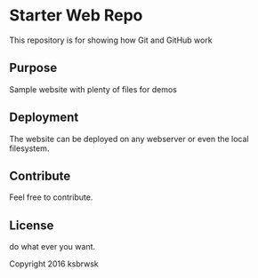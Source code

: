 # Starter Web Repo

This repository is for showing how Git and GitHub work

## Purpose

Sample website with plenty of files for demos

## Deployment

The website can be deployed on any webserver or
even the local filesystem.

## Contribute

Feel free to contribute.

## License

do what ever you want.


Copyright 2016 ksbrwsk
